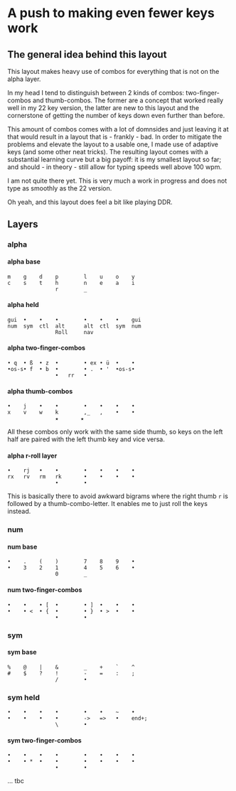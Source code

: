 # A push to making even fewer keys work
## The general idea behind this layout
This layout makes heavy use of combos for everything that is not on the alpha layer.

In my head I tend to distinguish between 2 kinds of combos: two-finger-combos and thumb-combos. The former are a concept that worked really well in my 22 key version, the latter are new to this layout and the cornerstone of getting the number of keys down even further than before.

This amount of combos comes with a lot of domnsides and just leaving it at that would result in a layout that is - frankly - bad. In order to mitigate the problems and elevate the layout to a usable one, I made use of adaptive keys (and some other neat tricks). The resulting layout comes with a substantial learning curve but a big payoff: it is my smallest layout so far; and should - in theory - still allow for typing speeds well above 100 wpm.

I am not quite there yet. This is very much a work in progress and does not type as smoothly as the 22 version.

Oh yeah, and this layout does feel a bit like playing DDR. 

## Layers
### alpha
#### alpha base
```
m    g    d    p        l    u    o    y
c    s    t    h        n    e    a    i
               r        _
```

#### alpha held
```
gui  •    •    •        •    •    •    gui
num  sym  ctl  alt      alt  ctl  sym  num
               Roll     nav
```

#### alpha two-finger-combos
```
• q  • ß  • z  •        • ex • ü  •    •
•os-s• f  • b  •        • .  • '  •os-s•
               •   rr   •
```

#### alpha thumb-combos
```
•    j    •    •        •    •    •    • 
x    v    w    k        ,_   ,    •    •
               ★       ★
```
All these combos only work with the same side thumb, so keys on the left half are paired with the left thumb key and vice versa.

#### alpha r-roll layer
```
•    rj   •    •        •    •    •    •
rx   rv   rm   rk       •    •    •    •
               •        •
```
This is basically there to avoid awkward bigrams where the right thumb `r` is followed by a thumb-combo-letter. It enables me to just roll the keys instead.

### num
#### num base
```
•    .    (    )        7    8    9    •
•    3    2    1        4    5    6    •
               0        _
```
#### num two-finger-combos
```
•    •    • [  •        • ]  •    •    •
•    • <  • {  •        • }  • >  •    •
               •        •
```

### sym
#### sym base
```
%    @    |    &        _    +    `    ^
#    $    ?    !        -    =    :    ;
               /        •
```
### sym held
```
•    •    •    •        •    •    ~    •  
•    •    •    •        ->   =>   •    end+;
               \        •
```
#### sym two-finger-combos
```
•    •    •    •        •    •    •    •
•    • *  •    •        •    •    •    •
               •        •
```

...
tbc
